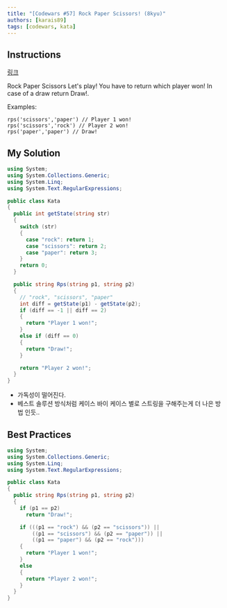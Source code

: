 ```yaml
---
title: "[Codewars #57] Rock Paper Scissors! (8kyu)"
authors: [karais89]
tags: [codewars, kata]
---
```


## Instructions

[링크](https://www.codewars.com/kata/rock-paper-scissors/train/csharp)

Rock Paper Scissors
Let's play! You have to return which player won! In case of a draw return Draw!.

Examples:
```
rps('scissors','paper') // Player 1 won!
rps('scissors','rock') // Player 2 won!
rps('paper','paper') // Draw!
```

## My Solution

```csharp
using System;
using System.Collections.Generic;
using System.Linq;
using System.Text.RegularExpressions;

public class Kata
{
  public int getState(string str)
  {
    switch (str)
    {
      case "rock": return 1;
      case "scissors": return 2;
      case "paper": return 3;
    }
    return 0;
  }

  public string Rps(string p1, string p2)
  {
    // "rock", "scissors", "paper"
    int diff = getState(p1) - getState(p2);
    if (diff == -1 || diff == 2)
    {
      return "Player 1 won!";
    }
    else if (diff == 0)
    {
      return "Draw!";
    }

    return "Player 2 won!";
  }
}
```

- 가독성이 떨어진다.
- 베스트 솔루션 방식처럼 케이스 바이 케이스 별로 스트링을 구해주는게 더 나은 방법 인듯..

## Best Practices

```csharp
using System;
using System.Collections.Generic;
using System.Linq;
using System.Text.RegularExpressions;

public class Kata
{
  public string Rps(string p1, string p2)
  {
    if (p1 == p2)
      return "Draw!";

    if (((p1 == "rock") && (p2 == "scissors")) ||
        ((p1 == "scissors") && (p2 == "paper")) ||
        ((p1 == "paper") && (p2 == "rock")))
    {
      return "Player 1 won!";
    }
    else
    {
      return "Player 2 won!";
    }
  }
}
```